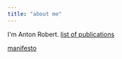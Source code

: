 ```yaml
---
title: "about me"
---
```


I'm Anton Robert. [list of publications](list%20of%20publications.md)

[manifesto](manifesto.md)
